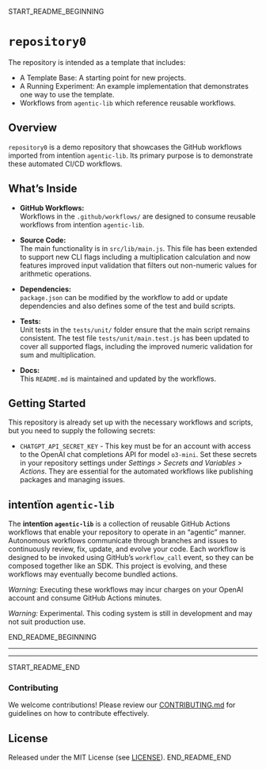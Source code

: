 START_README_BEGINNING
# `repository0`

The repository is intended as a template that includes:
* A Template Base: A starting point for new projects.
* A Running Experiment: An example implementation that demonstrates one way to use the template.
* Workflows from `agentic‑lib` which reference reusable workflows.

## Overview
`repository0` is a demo repository that showcases the GitHub workflows imported from intentïon `agentic‑lib`. Its primary purpose is to demonstrate these automated CI/CD workflows.

## What’s Inside

- **GitHub Workflows:**  
  Workflows in the `.github/workflows/` are designed to consume reusable workflows from intentïon `agentic‑lib`.

- **Source Code:**  
  The main functionality is in `src/lib/main.js`. This file has been extended to support new CLI flags including a multiplication calculation and now features improved input validation that filters out non-numeric values for arithmetic operations.

- **Dependencies:**  
  `package.json` can be modified by the workflow to add or update dependencies and also defines some of the test and build scripts.

- **Tests:**  
  Unit tests in the `tests/unit/` folder ensure that the main script remains consistent. The test file `tests/unit/main.test.js` has been updated to cover all supported flags, including the improved numeric validation for sum and multiplication.

- **Docs:**  
  This `README.md` is maintained and updated by the workflows.

## Getting Started

This repository is already set up with the necessary workflows and scripts, but you need to supply the following secrets:
- `CHATGPT_API_SECRET_KEY` - This key must be for an account with access to the OpenAI chat completions API for model `o3-mini`.
  Set these secrets in your repository settings under *Settings > Secrets and Variables > Actions*. They are essential for the automated workflows like publishing packages and managing issues.

## intentïon `agentic-lib`

The **intentïon `agentic-lib`** is a collection of reusable GitHub Actions workflows that enable your repository to operate in an “agentic” manner. Autonomous workflows communicate through branches and issues to continuously review, fix, update, and evolve your code. Each workflow is designed to be invoked using GitHub’s `workflow_call` event, so they can be composed together like an SDK. This project is evolving, and these workflows may eventually become bundled actions.

*Warning:* Executing these workflows may incur charges on your OpenAI account and consume GitHub Actions minutes.

*Warning:* Experimental. This coding system is still in development and may not suit production use.

END_README_BEGINNING

---
---

START_README_END
### Contributing

We welcome contributions! Please review our [CONTRIBUTING.md](./CONTRIBUTING.md) for guidelines on how to contribute effectively.

## License

Released under the MIT License (see [LICENSE](./LICENSE)).
END_README_END
